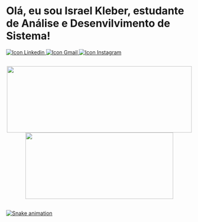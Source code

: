 # Olá, eu sou Israel Kleber, estudante de Análise e Desenvilvimento de Sistema! 

<!-- REDES SOCIAIS -->
<div> 
    <a href = "https://www.linkedin.com/in/israel-kleber-871040221/" target = "_blank"> <img src = "https://img.shields.io/badge/LinkedIn-0077B5?style=for-the-badge&logo=linkedin&logoColor=white" title = "Icon Linkedin" /> </a>
    <a href = "mailto:israelkleber75@gmail.com" target = "_blank"><img src = "https://img.shields.io/badge/Gmail-D14836?style=for-the-badge&logo=gmail&logoColor=white" title = "Icon Gmail" /> </a> 
    <a href = "https://www.instagram.com/israelkleber/" target = "_blank"><img src = "https://img.shields.io/badge/Instagram-E4405F?style=for-the-badge&logo=instagram&logoColor=white" title = "Icon Instagram"/> </a>
</div>

## 
<!-- ESTATÍSTICAS E LINGUAGENS MAIS USADAS -->

<div align = "center">
    <a href = "https://github.com/IsraelKleber">
    <img height = "180em" width = "500em" src = "https://github-readme-stats.vercel.app/api?username=IsraelKleber&show_icons=true&theme=dracula&include_all_commits=true&count_private=true&hide=prs&locale=pt-br&border_radius=10&title_color=blue&text_color=EFEFEF&icon_color=EBFC87"/>
    <img height = "180em" width = "400em" src = "https://github-readme-stats.vercel.app/api/top-langs/?username=IsraelKleber&langs_count=10&layout=compact&langs_count=7&theme=dracula&locale=pt-br&border_radius=12&title_color=blue&text_color=EFEFEF"/>
</div>
    
##
    
![Snake animation](https://github.com/LuigiGF/LuigiGF/blob/output/github-contribution-grid-snake.svg)
